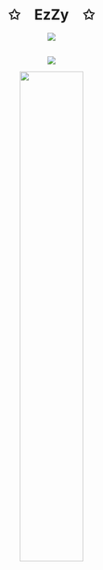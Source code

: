 <p align="center">
    <h1 align="center">✩&emsp;EzZy&emsp;✩</h1>
</p>
<div align="center">
    <a href="https://git.io/typing-svg"><img src="https://readme-typing-svg.herokuapp.com?font=Fira+Code&size=21&duration=3000&pause=1000&color=2DF70D&center=true&vCenter=true&width=435&lines=Welcome+to+my+profile;wassup"/></a>
</div>
<br>
<p align="center">
    <img id="preview" src="https://komarev.com/ghpvc/?username=EzZy001&color=brightgreen">
</p>
<p align="center">
    <a href="https://github.com/EzZy001"><img width="50%" src="https://github-readme-stats.vercel.app/api/top-langs/?username=EzZy001&theme=dark&layout=compact&langs_count=6&bg_color=101010&hide_title=true"></a>
</p>
<br>
<p align="center">
    <img id="streak" href="https://github-readme-streak-stats.herokuapp.com/?user=EzZy001">
</p>
